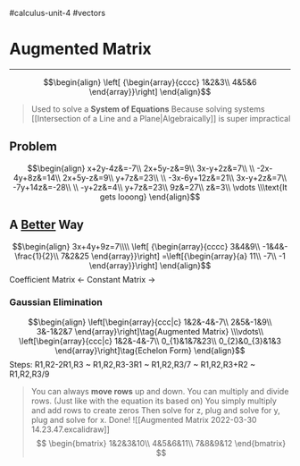 #calculus-unit-4 
#vectors 
# Augmented Matrix
---
$$\begin{align}
\left[ {\begin{array}{cccc}
1&2&3\\
4&5&6
\end{array}}\right]
\end{align}$$
> Used to solve a **System of Equations**
> Because solving systems [[Intersection of a Line and a Plane|Algebraically]] is super impractical

## Problem
$$\begin{align}
x+2y-4z&=-7\\
2x+5y-z&=9\\
3x-y+2z&=7\\
\\
-2x-4y+8z&=14\\
2x+5y-z&=9\\
y+7z&=23\\
\\
-3x-6y+12z&=21\\
3x-y+2z&=7\\
-7y+14z&=-28\\
\\
-y+2z&=4\\
y+7z&=23\\
9z&=27\\
z&=3\\
\vdots
\\\text{It gets looong}
\end{align}$$
## A <u>Better</u> Way
$$\begin{align}
3x+4y+9z=7\\\\
\left[ {\begin{array}{cccc}
3&4&9\\
-1&4&-\frac{1}{2}\\
7&2&25
\end{array}}\right]
=\left[{\begin{array}{a}
11\\
-7\\
-1
\end{array}}\right]
\end{align}$$
Coefficient Matrix <- Constant Matrix -> 
### Gaussian Elimination
$$\begin{align}
\left[\begin{array}{ccc|c}
1&2&-4&-7\\
2&5&-1&9\\
3&-1&2&7
\end{array}\right]\tag{Augmented Matrix}
\\\vdots\\
\left[\begin{array}{ccc|c}
1&2&-4&-7\\
0_{1}&1&7&23\\
0_{2}&0_{3}&1&3
\end{array}\right]\tag{Echelon Form}
\end{align}$$
Steps: R1,R2-2R1,R3 ~ R1,R2,R3-3R1 ~ R1,R2,R3/7 ~ R1,R2,R3+R2 ~ R1,R2,R3/9
> You can always **move rows** up and down.
> You can multiply and divide rows. (Just like with the equation its based on)
> You simply multiply and add rows to create zeros
Then solve for z, plug and solve for y, plug and solve for x. Done!
![[Augmented Matrix 2022-03-30 14.23.47.excalidraw]]
$$
\begin{bmatrix}
1&2&3&10\\
4&5&6&11\\
7&8&9&12
\end{bmatrix}
$$